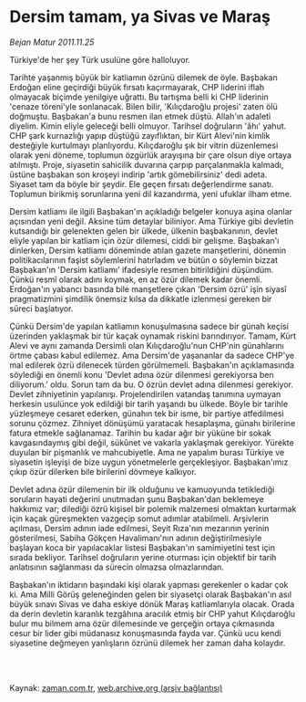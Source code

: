 # Dersim tamam, ya Sivas ve Maraş

*Bejan Matur 2011.11.25*

<td class="columnist-detail">
<p>Türkiye'de her şey Türk usulüne göre halloluyor.</p>
<p>
<div id="haberMetinDiv">
<p>Tarihte yaşanmış büyük bir katliamın özrünü dilemek de öyle. Başbakan Erdoğan eline geçirdiği büyük fırsatı kaçırmayarak, CHP liderini iflah olmayacak biçimde yenilgiye uğrattı. Bu tartışma belli ki CHP liderinin 'cenaze töreni'yle sonlanacak. Bilen bilir, 'Kılıçdaroğlu projesi' zaten ölü doğmuştu. Başbakan'a bunu resmen ilan etmek düştü. Allah'ın adaleti diyelim. Kimin eliyle geleceği belli olmuyor. Tarihsel doğruların 'âhı' yahut. CHP şark kurnazlığı yapıp düştüğü zayıflıktan, bir Kürt Alevi'nin kimlik desteğiyle kurtulmayı planlıyordu. Kılıçdaroğlu şık bir vitrin düzenlemesi olarak yeni döneme, toplumun özgürlük arayışına bir çare olsun diye ortaya atılmıştı. Proje, siyasetin sahicilik duvarına çarpıp parçalanmakla kalmadı, üstüne başbakan son kroşeyi indirip 'artık gömebilirsiniz' dedi adeta. Siyaset tam da böyle bir şeydir. Ele geçen fırsatı değerlendirme sanatı. Toplumun birikmiş sorunlarına yeni dil kazandırma, yeni ufuklar ilham etme.
<p>Dersim katliamı ile ilgili Başbakan'ın açıkladığı belgeler konuya aşina olanlar açısından yeni değil. Aksine tüm detaylar biliniyor. Ama Türkiye gibi devletin kutsandığı bir gelenekten gelen bir ülkede, ülkenin başbakanının, devlet eliyle yapılan bir katliam için özür dilemesi, ciddi bir gelişme. Başbakan'ı dinlerken, Dersim katliamı döneminde atılan gazete manşetlerini, dönemin politikacılarının faşist söylemlerini hatırladım ve bütün o söylemin bizzat Başbakan'ın 'Dersim katliamı' ifadesiyle resmen bitirildiğini düşündüm. Çünkü resmî olarak adını koymak, en az özür dilemek kadar önemli. Erdoğan'ın yabancı basında bile manşetlere çıkan 'Dersim özrü' işin siyasî pragmatizmini şimdilik önemsiz kılsa da dikkatle izlenmesi gereken bir süreci başlatıyor.
<p>Çünkü Dersim'de yapılan katliamın konuşulmasına sadece bir günah keçisi üzerinden yaklaşmak bir tür kaçak oynamak riskini barındırıyor. Tamam, Kürt Alevi ve aynı zamanda Dersimli olan Kılıçdaroğlu'nun CHP'nin günahlarını örtme çabası kabul edilemez. Ama Dersim'de yaşananlar da sadece CHP'ye mal edilerek özrü dilenecek türden görülmemeli. Başbakan'ın açıklamasında söylediği en önemli konu 'Devlet adına özür dilenmesi gerekiyorsa ben diliyorum.' oldu. Sorun tam da bu. O özrün devlet adına dilenmesi gerekiyor. Devlet zihniyetinin yapılanışı. Projelendirilen vatandaş tanımına uymayan herkesin usulünce yok edildiği bir tarih yaşandı bu ülkede. Böyle bir tarihle yüzleşmeye cesaret ederken, günahın tek bir isme, bir partiye atfedilmesi sorunu çözmez. Zihniyet dönüşümü yaratacak hesaplaşma, günahı birilerine fatura etmekle sağlanamaz. Tarihin bu kadar ağır bir yüküne bir sokak kavgasındaymış gibi değil, sükûnet ve vakarla yaklaşmak gerekiyor. Yürekte duyulan bir pişmanlık ve mahcubiyetle. Ama ne yapalım burası Türkiye ve siyasetin işleyişi de bize uygun yönetmelerle gerçekleşiyor. Başbakan'ımız çıkıp özür dilerken bile birilerini dövmeye kalkıyor.
<p>Devlet adına özür dilemenin bir ilk olduğunu ve kamuoyunda tetiklediği soruların hayati değerini unutmadan şunu Başbakan'dan beklemeye hakkımız var; dilediği özrü kişisel bir polemik malzemesi olmaktan kurtarmak için kaçak güreşmekten vazgeçip somut adımlar atabilmeli. Arşivlerin açılması, Dersim adının iade edilmesi, Seyit Rıza'nın mezarının yerinin gösterilmesi, Sabiha Gökçen Havalimanı'nın adının değiştirilmesiyle başlayan koca bir yapılacaklar listesi Başbakan'ın samimiyetini test için sırada bekliyor. Tarihsel doğruların yerine oturması için objektif bir tarih anlatısının sağlanması da sürecin olmazsa olmazlarından.
<p>Başbakan'ın iktidarın başındaki kişi olarak yapması gerekenler o kadar çok ki. Ama Milli Görüş geleneğinden gelen bir siyasetçi olarak Başbakan'ın asıl büyük sınavı Sivas ve daha eskiye dönük Maraş katliamlarıyla olacak. Orada da derin devletin karanlık tezgâhına aracılık etmiş bir CHP yahut Kılıçdaroğlu bulur mu bilmem ama özür dilemesinde ve gerçeğin ortaya çıkmasında cesur bir lider gibi müdanasız konuşmasında fayda var. Çünkü ucu kendi siyasetine değmeyen yanlışların özrünü dilemek her zaman daha kolaydır. </p></p></p></p></p></div>
</p>


<p><br>
		 </br></p></td>

Kaynak: [zaman.com.tr](http://zaman.com.tr/yazar.do?yazino=1206121), [web.archive.org (arşiv bağlantısı)](http://web.archive.org/web/20120129042139/http://www.zaman.com.tr:80/yazar.do?yazino=1206121)
